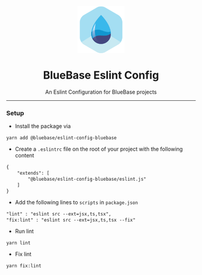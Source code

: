 <div align="center">
	<img width=125 height=125 src="logo.png">
  <h1>
		BlueBase Eslint Config
	</h1>
  <p>An Eslint Configuration for BlueBase projects</p>
</div>

<hr />


### Setup

- Install the package via
```
yarn add @bluebase/eslint-config-bluebase
```
- Create a `.eslintrc` file on the root of your project with the following content
```
{
    "extends": [
    	"@bluebase/eslint-config-bluebase/eslint.js"
    ]
}
```
- Add the following lines to `scripts` in `package.json`
```
"lint" : "eslint src --ext=jsx,ts,tsx",
"fix:lint" : "eslint src --ext=jsx,ts,tsx --fix"
```

- Run lint 
```
yarn lint
```

- Fix lint 
```
yarn fix:lint
```
